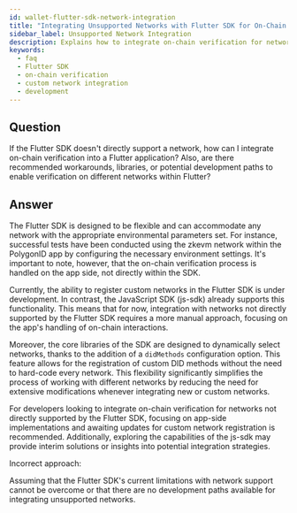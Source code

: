 ```yaml
---
id: wallet-flutter-sdk-network-integration
title: "Integrating Unsupported Networks with Flutter SDK for On-Chain Verification"
sidebar_label: Unsupported Network Integration
description: Explains how to integrate on-chain verification for networks not directly supported by the Flutter SDK, including workarounds and development tips.
keywords:
  - faq
  - Flutter SDK
  - on-chain verification
  - custom network integration
  - development
---
```


## Question

If the Flutter SDK doesn't directly support a network, how can I integrate on-chain verification into a Flutter application? Also, are there recommended workarounds, libraries, or potential development paths to enable verification on different networks within Flutter?

## Answer

The Flutter SDK is designed to be flexible and can accommodate any network with the appropriate environmental parameters set. For instance, successful tests have been conducted using the zkevm network within the PolygonID app by configuring the necessary environment settings. It's important to note, however, that the on-chain verification process is handled on the app side, not directly within the SDK.

Currently, the ability to register custom networks in the Flutter SDK is under development. In contrast, the JavaScript SDK (js-sdk) already supports this functionality. This means that for now, integration with networks not directly supported by the Flutter SDK requires a more manual approach, focusing on the app's handling of on-chain interactions.

Moreover, the core libraries of the SDK are designed to dynamically select networks, thanks to the addition of a `didMethods` configuration option. This feature allows for the registration of custom DID methods without the need to hard-code every network. This flexibility significantly simplifies the process of working with different networks by reducing the need for extensive modifications whenever integrating new or custom networks.

For developers looking to integrate on-chain verification for networks not directly supported by the Flutter SDK, focusing on app-side implementations and awaiting updates for custom network registration is recommended. Additionally, exploring the capabilities of the js-sdk may provide interim solutions or insights into potential integration strategies.

<div className="hidden">
Incorrect approach:

Assuming that the Flutter SDK's current limitations with network support cannot be overcome or that there are no development paths available for integrating unsupported networks.

</div>
